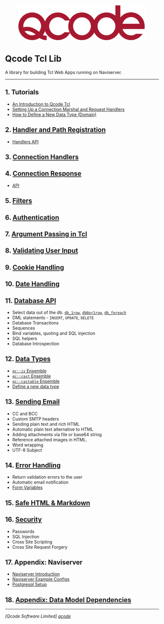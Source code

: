 <p align="center">
<img src="../logo_qcode_420x120.png" alt="Qcode" title="Qcode" />
</p>

Qcode Tcl Lib
=============

A library for building Tcl Web Apps running on Naviserver.

* * *

## 1. Tutorials

* [An Introduction to Qcode Tcl][20]
* [Setting Up a Connection Marshal and Request Handlers][18]
* [How to Define a New Data Type (Domain)][19]

## 2. [Handler and Path Registration][12]
* [Handlers API](handlers-api.md)

## 3. [Connection Handlers][14]

## 4. [Connection Response][11]
* [API](response_api.md)

## 5. [Filters][13]

## 6. [Authentication][3]

## 7. [Argument Passing in Tcl][5]

## 8. [Validating User Input][6]

## 9. [Cookie Handling][4]

## 10. [Date Handling][7]

## 11. [Database API][1]

* Select data out of the db. [`db_1row`](procs/db_1row.md), [`db0or1row`](procs/db_0or1row.md), [`db_foreach`](procs/db_foreach.md)
* DML statements - `INSERT`, `UPDATE`, `DELETE`
* Database Transactions
* Sequences
* Bind variables, quoting and SQL injection
* SQL helpers
* Database Introspection

## 12. [Data Types][2]

* [`qc::is` Ensemble](is.md)
* [`qc::cast` Ensemble](cast.md)
* [`qc::castable` Ensemble](castable.md)
* [Define a new data type](data-type-define.md)

## 13. [Sending Email][8]
* CC and BCC
* Custom SMTP headers
* Sending plain text and rich HTML
* Automatic plain text alternative to HTML
* Adding attachments via file or base64 string
* Reference attached images in HTML.
* Word wrapping
* UTF-8 Subject

## 14. [Error Handling][9]
* Return validation errors to the user
* Automatic email notification
* [Form Variables][10]

## 15. [Safe HTML & Markdown][15]

## 16. [Security][16]
* Passwords
* SQL Injection
* Cross Site Scripting
* Cross Site Request Forgery

## 17. Appendix: Naviserver
* [Naviserver Introduction](naviserver-introduction.md)
* [Naviserver Example Configs](naviserver-config-examples.md)
* [Postgresql Setup](postgresql-setup.md)

## 18. [Appendix: Data Model Dependencies][17]

----------------------------------
*[Qcode Software Limited] [qcode]*

[qcode]: http://www.qcode.co.uk "Qcode Software"





[1]: db.md
[2]: data-types.md
[3]: auth.md
[4]: cookie.md
[5]: args.md
[6]: validation.md
[7]: date.md
[8]: email.md
[9]: error.md
[10]: form-vars.md
[11]: connection-response.md
[12]: registration.md
[13]: filters.md
[14]: connection-handlers.md
[15]: safe-html-markdown.md
[16]: security.md
[17]: data-model-dependencies.md
[18]: setting-up.md
[19]: data-type-define.md
[20]: installation.md
